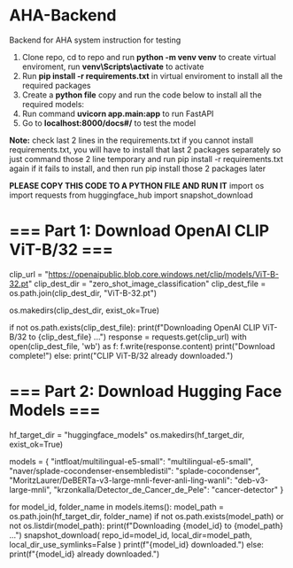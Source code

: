 # AHA-Backend
Backend for AHA system instruction for testing
1. Clone repo, cd to repo and run **python -m venv venv** to create virtual enviroment, run **venv\Scripts\activate** to activate
2. Run **pip install -r requirements.txt** in virtual enviroment to install all the required packages 
3. Create a **python file** copy and run the code below to install all the required models:
4. Run command **uvicorn app.main:app** to run FastAPI
5. Go to **localhost:8000/docs#/** to test the model

**Note:** check last 2 lines in the requirements.txt if you cannot install requirements.txt, you will have to install that last 2 packages separately so just command those 2 line temporary and run pip install -r requirements.txt again if it fails to install, and then run pip install those 2 packages later

**PLEASE COPY THIS CODE TO A PYTHON FILE AND RUN IT**
import os
import requests
from huggingface_hub import snapshot_download

# === Part 1: Download OpenAI CLIP ViT-B/32 ===
clip_url = "https://openaipublic.blob.core.windows.net/clip/models/ViT-B-32.pt"
clip_dest_dir = "zero_shot_image_classification"
clip_dest_file = os.path.join(clip_dest_dir, "ViT-B-32.pt")

os.makedirs(clip_dest_dir, exist_ok=True)

if not os.path.exists(clip_dest_file):
    print(f"Downloading OpenAI CLIP ViT-B/32 to {clip_dest_file} ...")
    response = requests.get(clip_url)
    with open(clip_dest_file, 'wb') as f:
        f.write(response.content)
    print("Download complete!")
else:
    print("CLIP ViT-B/32 already downloaded.")

# === Part 2: Download Hugging Face Models ===
hf_target_dir = "huggingface_models"
os.makedirs(hf_target_dir, exist_ok=True)

models = {
    "intfloat/multilingual-e5-small": "multilingual-e5-small",
    "naver/splade-cocondenser-ensembledistil": "splade-cocondenser",
    "MoritzLaurer/DeBERTa-v3-large-mnli-fever-anli-ling-wanli": "deb-v3-large-mnli",
    "krzonkalla/Detector_de_Cancer_de_Pele": "cancer-detector"
}

for model_id, folder_name in models.items():
    model_path = os.path.join(hf_target_dir, folder_name)
    if not os.path.exists(model_path) or not os.listdir(model_path):
        print(f"Downloading {model_id} to {model_path} ...")
        snapshot_download(
            repo_id=model_id,
            local_dir=model_path,
            local_dir_use_symlinks=False
        )
        print(f"{model_id} downloaded.")
    else:
        print(f"{model_id} already downloaded.")
